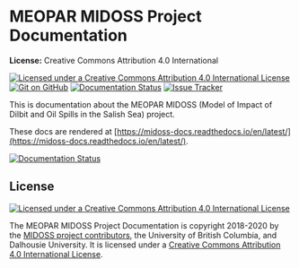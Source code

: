 MEOPAR MIDOSS Project Documentation
===================================

**License:** Creative Commons Attribution 4.0 International

[![Licensed under a Creative Commons Attribution 4.0 International License](https://img.shields.io/badge/license-CC--By--4.0-lightgrey.svg)](http://creativecommons.org/licenses/by/4.0/)
[![Git on GitHub](https://img.shields.io/badge/version%20control-git-blue.svg?logo=github)](https://github.com/MIDOSS/docs)
[![Documentation Status](https://readthedocs.org/projects/midoss-docs/badge/?version=latest)](https://midoss-docs.readthedocs.io/en/latest/)
[![Issue Tracker](https://img.shields.io/github/issues/UBC-MOAD/docs?logo=github)](https://github.com/MIDOSS/docs/issues)

This is documentation about the MEOPAR MIDOSS
(Model of Impact of Dilbit and Oil Spills in the Salish Sea) project.

These docs are rendered at [https://midoss-docs.readthedocs.io/en/latest/](https://midoss-docs.readthedocs.io/en/latest/).

[![Documentation Status](https://readthedocs.org/projects/midoss-docs/badge/?version=latest)](https://midoss-docs.readthedocs.io/en/latest/)


License
-------

[![Licensed under a Creative Commons Attribution 4.0 International License](https://i.creativecommons.org/l/by/4.0/88x31.png)](http://creativecommons.org/licenses/by/4.0/)

The MEOPAR MIDOSS Project Documentation is copyright 2018-2020 by the
[MIDOSS project contributors](https://github.com/MIDOSS/docs/blob/master/CONTRIBUTORS.rst),
the University of British Columbia,
and Dalhousie University.
It is licensed under a
[Creative Commons Attribution 4.0 International License](http://creativecommons.org/licenses/by/4.0/).
